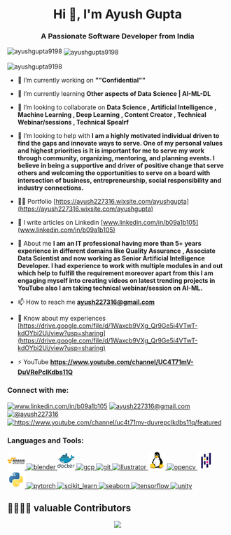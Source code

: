 <h1 align="center">Hi 👋, I'm Ayush Gupta</h1>

<h3 align="center">A Passionate Software Developer from India</h3>

<p><img align="left" src="https://github-readme-stats.vercel.app/api/top-langs?username=ayushgupta9198&show_icons=true&locale=en&layout=compact&theme=blue-green" alt="ayushgupta9198" /></p>

<p>&nbsp;<img align="center" src="https://github-readme-stats.vercel.app/api?username=ayushgupta9198&show_icons=true&locale=en" alt="ayushgupta9198" /></p>

<p><img align="center" src="https://github-readme-streak-stats.herokuapp.com/?user=ayushgupta9198&" alt="ayushgupta9198" /></p>


- 🔭 I’m currently working on    **""Confidential""**

- 🌱 I’m currently learning **Other aspects of Data Science | AI-ML-DL**

- 👯 I’m looking to collaborate on **Data Science , Artificial Intelligence , Machine Learning , Deep Learning , Content Creator , Technical Webinar/sessions , Technical Spealrf**

- 🤝 I’m looking to help with **I am a highly motivated individual driven to find the gaps and innovate ways to serve. One of my personal values and highest priorities is It is important for me to serve my work through community, organizing, mentoring, and planning events. I believe in being a supportive and driver of positive change that serve others and welcoming the opportunities to serve on a board with intersection of business, entrepreneurship, social responsibility and industry connections.**

- 👨‍💻 Portfolio [https://ayush227316.wixsite.com/ayushgupta](https://ayush227316.wixsite.com/ayushgupta)

- 📝 I write articles on Linkedin [www.linkedin.com/in/b09a1b105](www.linkedin.com/in/b09a1b105)

- 💬 About me **I am an IT professional having more than 5+ years experience in different domains like Quality Assurance , Associate Data Scientist and now working as Senior Artificial Intelligence Developer. I had experience to work with multiple modules in and out which help to fulfill the requirement moreover apart from this I am engaging myself into creating videos on latest trending projects in YouTube also I am taking technical webinar/session on AI-ML.**

- 📫 How to reach me **ayush227316@gmail.com**

- 📄 Know about my experiences [https://drive.google.com/file/d/1Waxcb9VXg_Qr9Ge5i4VTwT-kdOYbi2Ui/view?usp=sharing](https://drive.google.com/file/d/1Waxcb9VXg_Qr9Ge5i4VTwT-kdOYbi2Ui/view?usp=sharing)

- ⚡ YouTube **https://www.youtube.com/channel/UC4T71mV-DuVRePclKdbs11Q**

<h3 align="left">Connect with me:</h3>
<p align="left">
<a href="https://linkedin.com/in/www.linkedin.com/in/b09a1b105" target="blank"><img align="center" src="https://raw.githubusercontent.com/rahuldkjain/github-profile-readme-generator/master/src/images/icons/Social/linked-in-alt.svg" alt="www.linkedin.com/in/b09a1b105" height="30" width="40" /></a>
<a href="https://kaggle.com/ayush227316@gmail.com" target="blank"><img align="center" src="https://raw.githubusercontent.com/rahuldkjain/github-profile-readme-generator/master/src/images/icons/Social/kaggle.svg" alt="ayush227316@gmail.com" height="30" width="40" /></a>
<a href="https://medium.com/@ayush227316" target="blank"><img align="center" src="https://raw.githubusercontent.com/rahuldkjain/github-profile-readme-generator/master/src/images/icons/Social/medium.svg" alt="@ayush227316" height="30" width="40" /></a>
<a href="https://www.youtube.com/c/https://www.youtube.com/channel/uc4t71mv-duvrepclkdbs11q/featured" target="blank"><img align="center" src="https://raw.githubusercontent.com/rahuldkjain/github-profile-readme-generator/master/src/images/icons/Social/youtube.svg" alt="https://www.youtube.com/channel/uc4t71mv-duvrepclkdbs11q/featured" height="30" width="40" /></a>
</p>

<h3 align="left">Languages and Tools:</h3>
<p align="left"> <a href="https://aws.amazon.com" target="_blank" rel="noreferrer"> <img src="https://raw.githubusercontent.com/devicons/devicon/master/icons/amazonwebservices/amazonwebservices-original-wordmark.svg" alt="aws" width="40" height="40"/> </a> <a href="https://www.blender.org/" target="_blank" rel="noreferrer"> <img src="https://download.blender.org/branding/community/blender_community_badge_white.svg" alt="blender" width="40" height="40"/> </a> <a href="https://www.docker.com/" target="_blank" rel="noreferrer"> <img src="https://raw.githubusercontent.com/devicons/devicon/master/icons/docker/docker-original-wordmark.svg" alt="docker" width="40" height="40"/> </a> <a href="https://cloud.google.com" target="_blank" rel="noreferrer"> <img src="https://www.vectorlogo.zone/logos/google_cloud/google_cloud-icon.svg" alt="gcp" width="40" height="40"/> </a> <a href="https://git-scm.com/" target="_blank" rel="noreferrer"> <img src="https://www.vectorlogo.zone/logos/git-scm/git-scm-icon.svg" alt="git" width="40" height="40"/> </a> <a href="https://www.adobe.com/in/products/illustrator.html" target="_blank" rel="noreferrer"> <img src="https://www.vectorlogo.zone/logos/adobe_illustrator/adobe_illustrator-icon.svg" alt="illustrator" width="40" height="40"/> </a> <a href="https://www.linux.org/" target="_blank" rel="noreferrer"> <img src="https://raw.githubusercontent.com/devicons/devicon/master/icons/linux/linux-original.svg" alt="linux" width="40" height="40"/> </a> <a href="https://opencv.org/" target="_blank" rel="noreferrer"> <img src="https://www.vectorlogo.zone/logos/opencv/opencv-icon.svg" alt="opencv" width="40" height="40"/> </a> <a href="https://pandas.pydata.org/" target="_blank" rel="noreferrer"> <img src="https://raw.githubusercontent.com/devicons/devicon/2ae2a900d2f041da66e950e4d48052658d850630/icons/pandas/pandas-original.svg" alt="pandas" width="40" height="40"/> </a> <a href="https://www.python.org" target="_blank" rel="noreferrer"> <img src="https://raw.githubusercontent.com/devicons/devicon/master/icons/python/python-original.svg" alt="python" width="40" height="40"/> </a> <a href="https://pytorch.org/" target="_blank" rel="noreferrer"> <img src="https://www.vectorlogo.zone/logos/pytorch/pytorch-icon.svg" alt="pytorch" width="40" height="40"/> </a> <a href="https://scikit-learn.org/" target="_blank" rel="noreferrer"> <img src="https://upload.wikimedia.org/wikipedia/commons/0/05/Scikit_learn_logo_small.svg" alt="scikit_learn" width="40" height="40"/> </a> <a href="https://seaborn.pydata.org/" target="_blank" rel="noreferrer"> <img src="https://seaborn.pydata.org/_images/logo-mark-lightbg.svg" alt="seaborn" width="40" height="40"/> </a> <a href="https://www.tensorflow.org" target="_blank" rel="noreferrer"> <img src="https://www.vectorlogo.zone/logos/tensorflow/tensorflow-icon.svg" alt="tensorflow" width="40" height="40"/> </a> <a href="https://unity.com/" target="_blank" rel="noreferrer"> <img src="https://www.vectorlogo.zone/logos/unity3d/unity3d-icon.svg" alt="unity" width="40" height="40"/> </a> </p>

## 👩‍💻👨‍💻 valuable Contributors

<p align="center"><a href="https://github.com/LeCoupa/awesome-cheatsheets/graphs/contributors">
  <img src="https://contributors-img.web.app/image?repo=LeCoupa/awesome-cheatsheets" />
</a></p>

